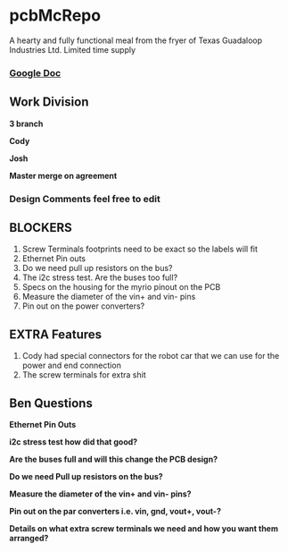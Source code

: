 # pcbMcRepo
A hearty and fully functional meal from the fryer of Texas Guadaloop Industries Ltd. Limited time supply

### [Google Doc](https://docs.google.com/document/d/14EoQXWibSE1bEbYZ6znybRfnlsqGPjPEWS3_kOOsmus/edit)

## Work Division
__3 branch__ 

__Cody__

__Josh__

__Master merge on agreement__


### Design Comments feel free to edit

## BLOCKERS
1. Screw Terminals footprints need to be exact so the labels will fit
2. Ethernet Pin outs
3. Do we need pull up resistors on the bus?
4. The i2c stress test. Are the buses too full?
5. Specs on the housing for the myrio pinout on the PCB
6. Measure the diameter of the vin+ and vin- pins
7. Pin out on the power converters?


## EXTRA Features
1. Cody had special connectors for the robot car that we can use for the power and end connection
2. The screw terminals for extra shit

## Ben Questions
__Ethernet Pin Outs__

__i2c stress test how did that good?__ 

__Are the buses full and will this change the PCB design?__

__Do we need Pull up resistors on the bus?__

__Measure the diameter of the vin+ and vin- pins?__

__Pin out on the par converters i.e. vin, gnd, vout+, vout-?__

__Details on what extra screw terminals we need and how you want them arranged?__


